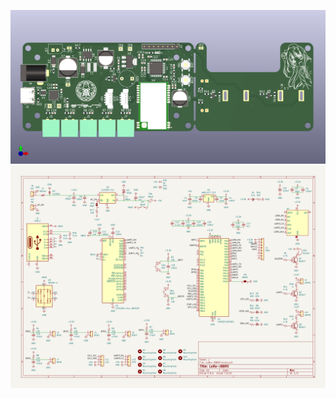 ![3D_View](https://github.com/Minarinski/PCB_Board/blob/main/3D_View.png)
![3D_View](https://github.com/Minarinski/PCB_Board/blob/main/Schematic.png)
